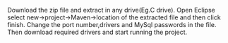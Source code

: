 Download the zip file and extract in any drive(Eg.C drive).
Open Eclipse select new->project->Maven->location of the extracted file and then click finish.
Change the port number,drivers and MySql passwords in the file.
Then download required drivers and start running the project.

